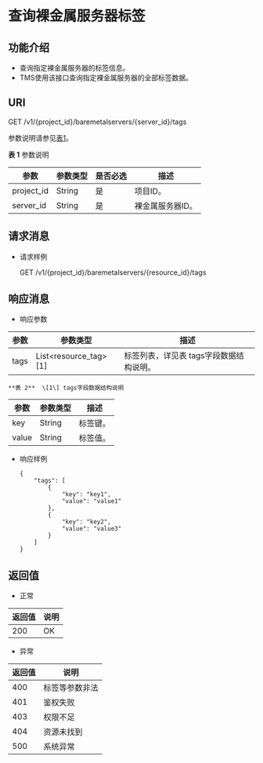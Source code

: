# 查询裸金属服务器标签<a name="bms_api_0644"></a>

## 功能介绍<a name="zh-cn_topic_0165479607_section2502163725715"></a>

-   查询指定裸金属服务器的标签信息。
-   TMS使用该接口查询指定裸金属服务器的全部标签数据。

## URI<a name="zh-cn_topic_0165479607_section55071137115719"></a>

GET /v1/\{project\_id\}/baremetalservers/\{server\_id\}/tags

参数说明请参见[表1](#zh-cn_topic_0165479607_table028065114429)。

**表 1**  参数说明

|参数|参数类型|是否必选|描述|
|--|--|--|--|
|project_id|String|是|项目ID。|
|server_id|String|是|裸金属服务器ID。|


## 请求消息<a name="zh-cn_topic_0165479607_section553643755716"></a>

-   请求样例

    GET /v1/\{project\_id\}/baremetalservers/\{resource\_id\}/tags


## 响应消息<a name="zh-cn_topic_0165479607_section553883725715"></a>

-   响应参数

|参数|参数类型|描述|
|--|--|--|
|tags|List<resource_tag>[1]|标签列表，详见表 tags字段数据结构说明。|


    **表 2**  \[1\] tags字段数据结构说明

|参数|参数类型|描述|
|--|--|--|
|key|String|标签键。|
|value|String|标签值。|


-   响应样例

    ```
    {
        "tags": [
            {
                "key": "key1",
                "value": "value1"
            },
            {
                "key": "key2",
                "value": "value3"
            }
        ]
    }
    ```


## 返回值<a name="zh-cn_topic_0165479607_section1570153725710"></a>

-   正常

|返回值|说明|
|--|--|
|200|OK|



-   异常

|返回值|说明|
|--|--|
|400|标签等参数非法|
|401|鉴权失败|
|403|权限不足|
|404|资源未找到|
|500|系统异常|



